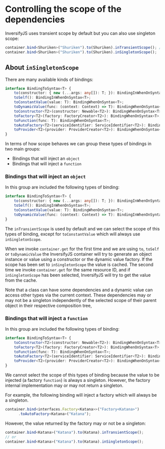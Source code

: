# Controlling the scope of the dependencies

InversifyJS uses transient scope by default but you can also use singleton scope:

```ts
container.bind<Shuriken>("Shuriken").to(Shuriken).inTransientScope(); // Default
container.bind<Shuriken>("Shuriken").to(Shuriken).inSingletonScope();
```

## About `inSingletonScope`
There are many available kinds of bindings:
```ts
interface BindingToSyntax<T> {
    to(constructor: { new (...args: any[]): T; }): BindingInWhenOnSyntax<T>;
    toSelf(): BindingInWhenOnSyntax<T>;
    toConstantValue(value: T): BindingWhenOnSyntax<T>;
    toDynamicValue(func: (context: Context) => T): BindingWhenOnSyntax<T>;
    toConstructor<T2>(constructor: Newable<T2>): BindingWhenOnSyntax<T>;
    toFactory<T2>(factory: FactoryCreator<T2>): BindingWhenOnSyntax<T>;
    toFunction(func: T): BindingWhenOnSyntax<T>;
    toAutoFactory<T2>(serviceIdentifier: ServiceIdentifier<T2>): BindingWhenOnSyntax<T>;
    toProvider<T2>(provider: ProviderCreator<T2>): BindingWhenOnSyntax<T>;
}
```

In terms of how scope behaves we can group these types of bindings in two main groups:
- Bindings that will inject an `object`
- Bindings that will inject a `function`

### Bindings that will inject an `object`
In this group are included the following types of binding:
```ts
interface BindingToSyntax<T> {
    to(constructor: { new (...args: any[]): T; }): BindingInWhenOnSyntax<T>;
    toSelf(): BindingInWhenOnSyntax<T>;
    toConstantValue(value: T): BindingWhenOnSyntax<T>;
    toDynamicValue(func: (context: Context) => T): BindingInWhenOnSyntax<T>;
}
```
The `inTransientScope` is used by default and we can select the scope of this types of binding, except for `toConstantValue` which will always use `inSingletonScope`.

When we invoke `container.get` for the first time and we are using `to`, `toSelf` or `toDynamicValue` the InversifyJS container will try to generate an object instance or value using a constructor or the dynamic value factory. If the scope has been set to `inSingletonScope` the value is cached. The second time we invoke `container.get` for the same resource ID, and if `inSingletonScope` has been selected, InversifyJS will try to get the value from the cache.

Note that a class can have some dependencies and a dynamic value can access other types via the current context. These dependencies may or may not be a singleton independently of the selected scope of their parent object in their respective composition tree,

### Bindings that will inject a `function`
In this group are included the following types of binding:
```ts
interface BindingToSyntax<T> {
    toConstructor<T2>(constructor: Newable<T2>): BindingWhenOnSyntax<T>;
    toFactory<T2>(factory: FactoryCreator<T2>): BindingWhenOnSyntax<T>;
    toFunction(func: T): BindingWhenOnSyntax<T>;
    toAutoFactory<T2>(serviceIdentifier: ServiceIdentifier<T2>): BindingWhenOnSyntax<T>;
    toProvider<T2>(provider: ProviderCreator<T2>): BindingWhenOnSyntax<T>;
}
```
We cannot select the scope of this types of binding because the value to be injected (a factory `function`) is always a singleton. However, the factory internal implementation may or may not return a singleton.

For example, the following binding will inject a factory which will always be a singleton.

```ts
container.bind<interfaces.Factory<Katana>>("Factory<Katana>")
	  .toAutoFactory<Katana>("Katana");
```

However, the value returned by the factory may or not be a singleton:

```ts
container.bind<Katana>("Katana").to(Katana).inTransientScope();
// or
container.bind<Katana>("Katana").to(Katana).inSingletonScope();
```
